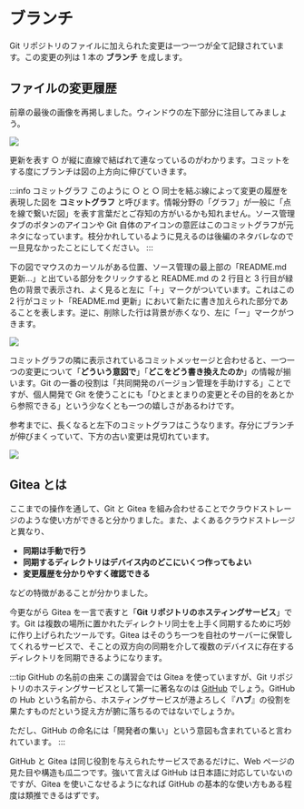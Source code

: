 # ブランチ

Git リポジトリのファイルに加えられた変更は一つ一つが全て記録されています。この変更の列は 1 本の **ブランチ** を成します。

## ファイルの変更履歴

前章の最後の画像を再掲しました。ウィンドウの左下部分に注目してみましょう。

![](https://md.trap.jp/uploads/upload_b7657ae7961adb0fa1b007b599e87229.png)

更新を表す ○ が縦に直線で結ばれて連なっているのがわかります。コミットをする度にブランチは図の上方向に伸びていきます。

:::info コミットグラフ
このように ○ と ○ 同士を結ぶ線によって変更の履歴を表現した図を **コミットグラフ** と呼びます。情報分野の「グラフ」が一般に「点を線で繋いだ図」を表す言葉だとご存知の方がいるかも知れません。ソース管理タブのボタンのアイコンや Git 自体のアイコンの意匠はこのコミットグラフが元ネタになっています。枝分かれしているように見えるのは後編のネタバレなので一旦見なかったことにしてください。
:::

下の図でマウスのカーソルがある位置、ソース管理の最上部の「README.md 更新…」と出ている部分をクリックすると README.md の 2 行目と 3 行目が緑色の背景で表示され、よく見ると左に「＋」マークがついています。これはこの 2 行がコミット「README.md 更新」において新たに書き加えられた部分であることを表します。逆に、削除した行は背景が赤くなり、左に「ー」マークがつきます。

![](https://md.trap.jp/uploads/upload_6450b8b9f9efa19d8633ea002ce0491d.png)

コミットグラフの隣に表示されているコミットメッセージと合わせると、一つ一つの変更について「**どういう意図で**」「**どこをどう書き換えたのか**」の情報が揃います。Git の一番の役割は「共同開発のバージョン管理を手助けする」ことですが、個人開発で Git を使うことにも「ひとまとまりの変更とその目的をあとから参照できる」という少なくとも一つの嬉しさがあるわけです。

参考までに、長くなると左下のコミットグラフはこうなります。存分にブランチが伸びまくっていて、下方の古い変更は見切れています。

![](https://md.trap.jp/uploads/upload_f2ef6edf78f71afb20a6cc7d5120cb66.png)

## Gitea とは

ここまでの操作を通して、Git と Gitea を組み合わせることでクラウドストレージのような使い方ができると分かりました。また、よくあるクラウドストレージと異なり、

- **同期は手動で行う**
- **同期するディレクトリはデバイス内のどこにいくつ作ってもよい**
- **変更履歴を分かりやすく確認できる**

などの特徴があることが分かりました。

今更ながら Gitea を一言で表すと「**Git リポジトリのホスティングサービス**」です。Git は複数の場所に置かれたディレクトリ同士を上手く同期するために巧妙に作り上げられたツールです。Gitea はそのうち一つを自社のサーバーに保管してくれるサービスで、そことの双方向の同期を介して複数のデバイスに存在するディレクトリを同期できるようになります。

:::tip GitHub の名前の由来
この講習会では Gitea を使っていますが、Git リポジトリのホスティングサービスとして第一に著名なのは [GitHub](https://github.com/) でしょう。GitHub の Hub という名前から、ホスティングサービスが港よろしく『**ハブ**』の役割を果たすものだという捉え方が腑に落ちるのではないでしょうか。

ただし、GitHub の命名には「開発者の集い」という意図も含まれていると言われています。
:::

GitHub と Gitea は同じ役割を与えられたサービスであるだけに、Web ページの見た目や構造も瓜二つです。強いて言えば GitHub は日本語に対応していないのですが、Gitea を使いこなせるようになれば GitHub の基本的な使い方もある程度は類推できるはずです。